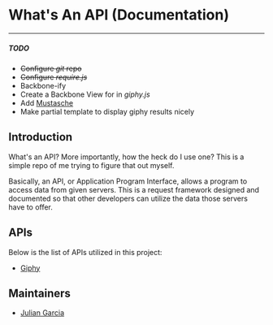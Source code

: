 # What's An API (Documentation)
___
##### TODO
* ~~Configure _git_ repo~~
* ~~Configure _require.js_~~
* Backbone-ify
 * Create a Backbone View for in _giphy.js_
* Add [Mustasche](https://github.com/janl/mustache.js)
 * Make partial template to display giphy results nicely



## Introduction
What's an API? More importantly, how the heck do I use one? This is a simple repo of me trying to figure that out myself.

Basically, an API, or Application Program Interface, allows a program to access data from given servers. This is a request framework designed and documented so that other developers can utilize the data those servers have to offer.

## APIs
Below is the list of APIs utilized in this project:
* [Giphy](https://github.com/Giphy/GiphyAPI)

## Maintainers
- [Julian Garcia](https://github.com/juliangarcia15)
